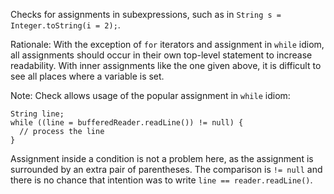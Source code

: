 Checks for assignments in subexpressions, such as in
`String s = Integer.toString(i = 2);`.

Rationale: With the exception of `for` iterators and assignment in
`while` idiom, all assignments should occur in their own top-level
statement to increase readability. With inner assignments like the one
given above, it is difficult to see all places where a variable is set.

Note: Check allows usage of the popular assignment in `while` idiom:

    String line;
    while ((line = bufferedReader.readLine()) != null) {
      // process the line
    }
            

Assignment inside a condition is not a problem here, as the assignment
is surrounded by an extra pair of parentheses. The comparison is
`!= null` and there is no chance that intention was to write
`line == reader.readLine()`.